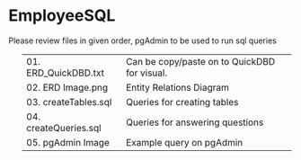 <h1>EmployeeSQL</h1>
<p>Please review files in given order, pgAdmin to be used to run sql queries</p>

<ul>
<table width="100%">
  <tr>
    <td>01. ERD_QuickDBD.txt</td>
    <td>Can be copy/paste on to QuickDBD for visual.</td>   
  </tr>  
  <tr>
    <td>02. ERD Image.png</td>
    <td>Entity Relations Diagram</td>   
  </tr>
  <tr>
    <td>03. createTables.sql</td>
    <td>Queries for creating tables</td>   
  </tr>
  <tr>
    <td>04. createQueries.sql</td>
    <td>Queries for answering questions</td>   
  </tr>
  <tr>
    <td>05. pgAdmin Image</td>
    <td>Example query on pgAdmin</td>   
  </tr>



</ul> 
</table>
